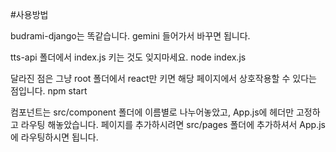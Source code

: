 #사용방법

budrami-django는 똑같습니다. gemini 들어가서 바꾸면 됩니다.

tts-api 폴더에서 index.js 키는 것도 잊지마세요.
node index.js

달라진 점은 그냥 root 폴더에서 react만 키면 해당 페이지에서 상호작용할 수 있다는 점입니다.
npm start

컴포넌트는 src/component 폴더에 이름별로 나누어놓았고, App.js에 헤더만 고정하고 라우팅 해놓았습니다.
페이지를 추가하시려면 src/pages 폴더에 추가하셔서 App.js에 라우팅하시면 됩니다.
